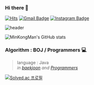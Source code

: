 ### Hi there 👋

[![Hits](https://hits.seeyoufarm.com/api/count/incr/badge.svg?url=https%3A%2F%2Fgithub.com%2FMinKongMan&count_bg=%23EB8B10&title_bg=%23684327&icon=&icon_color=%23E7E7E7&title=VISIT&edge_flat=false)](https://github.com/MinKongMan)
[![Gmail Badge](https://img.shields.io/badge/Gmail-D14836?style=flat&logo=Gmail&logoColor=white)](mailto:daemyungkk@gmail.com)
[![Instagram Badge](https://img.shields.io/badge/Instagram-E4405F?style=flat&logo=Instagram&logoColor=white)](https://www.instagram.com/hi_minkwang/?hl=ko)

![header](https://capsule-render.vercel.app/api?type=waving&color=auto&height=300&section=header&text=Min%20Kwang's%20Git&fontSize=50&animation=fadeIn&fontAlignY=38)

![MinKongMan's GitHub stats](https://github-readme-stats.vercel.app/api?username=MinKongMan&show_icons=true&theme=radical)




### Algorithm : BOJ / Programmers 💻
<blockquote>
  <p>
    language : Java
    <br>
    <em>
      in <a href="https://www.acmicpc.net/user/daemyungmk" rel="nofollow">baekjoon</a> and <a href="https://programmers.co.kr/users/profile" rel="nofollow">Programmers</a>
    </em>
  </p>
</blockquote>


[![Solved.ac
프로필](http://mazassumnida.wtf/api/v2/generate_badge?boj=daemyungmk)](https://solved.ac/daemyungmk)



<!--
**MinKongMan/MinKongMan** is a ✨ _special_ ✨ repository because its `README.md` (this file) appears on your GitHub profile.

Here are some ideas to get you started:

- 🔭 I’m currently working on ...
- 🌱 I’m currently learning ...
- 👯 I’m looking to collaborate on ...
- 🤔 I’m looking for help with ...
- 💬 Ask me about ...
- 📫 How to reach me: ...
- 😄 Pronouns: ...
- ⚡ Fun fact: ...
-->
